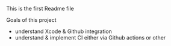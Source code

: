 This is the first Readme file 

Goals of this project
* understand Xcode & Github integration
* understand & implement CI either via Github actions or other

